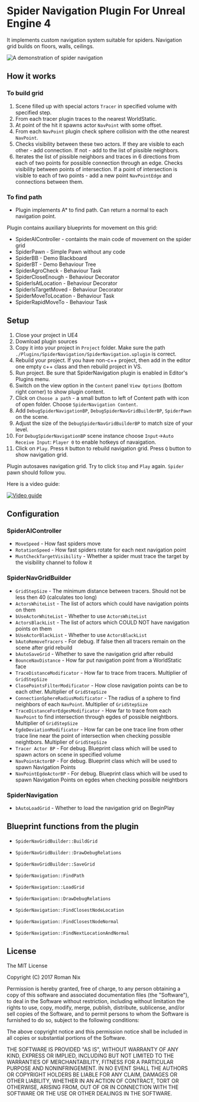 # Spider Navigation Plugin For Unreal Engine 4

It implements custom navigation system suitable for spiders.
Navigation grid builds on floors, walls, ceilings.

![A demonstration of spider navigation](http://s.getid.org/github/spider-navigation-plugin.gif)

## How it works

### To build grid

1. Scene filled up with special actors `Tracer` in specified volume with specified step.
2. From each tracer plugin traces to the nearest WorldStatic.
3. At point of the hit it spawns actor `NavPoint` with some offset.
4. From each `NavPoint` plugin check sphere collision with the othe nearest `NavPoint`.
5. Checks visibility between these two actors. If they are visible to each other - add connection. If not - add to the list of pissible neighbors.
6. Iterates the list of pissible neighbors and traces in 6 directions from each of two points for possible connection through an edge. 
Checks visibility between points of intersection. If a point of intersection is visible to each of two points - add a new point `NavPointEdge` and connections between them.

### To find path
* Plugin implements A* to find path. Can return a normal to each navigation point.

Plugin contains auxiliary blueprints for movement on this grid:

* SpiderAIController - containts the main code of movement on the spider grid
* SpiderPawn - Simple Pawn without any code
* SpiderBB - Demo Blackboard
* SpiderBT - Demo Behaviour Tree
* SpiderAgroCheck - Behaviour Task
* SpiderCloseEnough - Behaviour Decorator
* SpiderIsAtLocation - Behaviour Decorator
* SpiderIsTargetMoved - Behaviour Decorator
* SpiderMoveToLocation - Behaviour Task
* SpiderRapidMoveTo - Behaviour Task

## Setup

1. Close your project in UE4
2. Download plugin sources
3. Copy it into your project in `Project` folder. Make sure the path `./Plugins/SpiderNavigation/SpiderNavigation.uplugin` is correct.
4. Rebuild your project. If you have non-c++ project, then add in the editor one empty c++ class and then rebuild project in VS.
5. Run project. Be sure that SpiderNavigation plugin is enabled in Editor's Plugins menu.
6. Switch on the view option in the `Content` panel `View Options` (bottom right corner) to show plugin content.
7. Click on `Choose a path` - a small button to left of Content path with icon of open folder. Choose `SpiderNavigation Content`.
8. Add `DebugSpiderNavigationBP`, `DebugSpiderNavGridBuilderBP`, `SpiderPawn` on the scene.
9. Adjust the size of the `DebugSpiderNavGridBuilderBP` to match size of your level.
10. For `DebugSpiderNavigationBP` scene instance choose `Input`->`Auto Receive Input`: `Player 0` to enable hotkeys of navaigation.
11. Click on `Play`. Press `R` button to rebuild navigation grid. Press `Q` button to show navigation grid.

Plugin autosaves navigation grid. Try to click `Stop` and `Play` again. `Spider` pawn should follow you.

Here is a video guide:

[![Video guide](https://img.youtube.com/vi/ayobvtejDKg/0.jpg)](https://www.youtube.com/watch?v=ayobvtejDKg)


## Configuration

### SpiderAIController

* `MoveSpeed` - How fast spiders move
* `RotationSpeed` - How fast spiders rotate for each next navigation point
* `MustCheckTargetVisibility` - Whether a spider must trace the target by the visibility channel to follow it

### SpiderNavGridBuilder

* `GridStepSize` - The minimum distance between tracers. Should not be less then 40 (calculates too long)
* `ActorsWhiteList` - The list of actors which could have navigation points on them
* `bUseActorWhiteList` - Whether to use `ActorsWhiteList`
* `ActorsBlackList` - The list of actors which COULD NOT have navigation points on them
* `bUseActorBlackList` - Whether to use `ActorsBlackList`
* `bAutoRemoveTracers` - For debug. If false then all tracers remain on the scene after grid rebuild
* `bAutoSaveGrid` - Whether to save the navigation grid after rebuild
* `BounceNavDistance` - How far put navigation point from a WorldStatic face
* `TraceDistanceModificator` - How far to trace from tracers. Multiplier of `GridStepSize`
* `ClosePointsFilterModificator` - How close navigation points can be to each other. Multiplier of `GridStepSize`
* `ConnectionSphereRadiusModificator` - The radius of a sphere to find neighbors of each `NavPoint`. Multiplier of `GridStepSize`
* `TraceDistanceForEdgesModificator` - How far to trace from each `NavPoint` to find intersection through egdes of possible neightbors. Multiplier of `GridStepSize`
* `EgdeDeviationModificator` - How far can be one trace line from other trace line near the point of intersection when checking possible neightbors. Multiplier of `GridStepSize`
* `Tracer Actor BP` - For debug. Blueprint class which will be used to spawn actors on scene in specified volume
* `NavPointActorBP` - For debug. Blueprint class which will be used to spawn Navigation Points
* `NavPointEgdeActorBP` - For debug. Blueprint class which will be used to spawn Navigation Points on egdes when checking possible neightbors

### SpiderNavigation

* `bAutoLoadGrid` - Whether to load the navigation grid on BeginPlay

## Blueprint functions from the plugin

* `SpiderNavGridBuilder::BuildGrid`
* `SpiderNavGridBuilder::DrawDebugRelations`
* `SpiderNavGridBuilder::SaveGrid`

* `SpiderNavigation::FindPath`
* `SpiderNavigation::LoadGrid`
* `SpiderNavigation::DrawDebugRelations`
* `SpiderNavigation::FindClosestNodeLocation`
* `SpiderNavigation::FindClosestNodeNormal`
* `SpiderNavigation::FindNextLocationAndNormal`

## License

The MIT License

Copyright (C) 2017 Roman Nix

Permission is hereby granted, free of charge, to any person obtaining a copy
of this software and associated documentation files (the "Software"), to deal
in the Software without restriction, including without limitation the rights
to use, copy, modify, merge, publish, distribute, sublicense, and/or sell
copies of the Software, and to permit persons to whom the Software is
furnished to do so, subject to the following conditions:

The above copyright notice and this permission notice shall be included in
all copies or substantial portions of the Software.

THE SOFTWARE IS PROVIDED "AS IS", WITHOUT WARRANTY OF ANY KIND, EXPRESS OR
IMPLIED, INCLUDING BUT NOT LIMITED TO THE WARRANTIES OF MERCHANTABILITY,
FITNESS FOR A PARTICULAR PURPOSE AND NONINFRINGEMENT. IN NO EVENT SHALL THE
AUTHORS OR COPYRIGHT HOLDERS BE LIABLE FOR ANY CLAIM, DAMAGES OR OTHER
LIABILITY, WHETHER IN AN ACTION OF CONTRACT, TORT OR OTHERWISE, ARISING FROM,
OUT OF OR IN CONNECTION WITH THE SOFTWARE OR THE USE OR OTHER DEALINGS IN
THE SOFTWARE.
